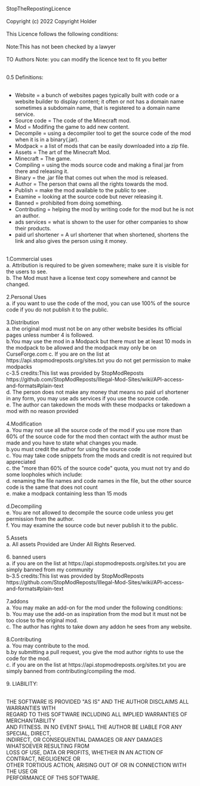 StopTheRepostingLicence<br>
<br>
Copyright (c) 2022 Copyright Holder<br>
<br>
This Licence follows the following conditions:<br>
<br>
Note:This has not been checked by a lawyer<br>
<br>
TO Authors Note: you can modify the licence text to fit you better<br>
<br>

0.5 Definitions:<br>
<br>
- Website = a bunch of websites pages typically built with code or a website builder to display content; it often or not has a domain name sometimes a subdomain name, that is registered to a domain name service.<br>
- Source code = The code of the Minecraft mod.<br>
- Mod = Modifing the game to add new content.<br>
- Decompile = using a decompiler tool to get the source code of the mod when it is in a binary(.jar).<br>
- Modpack = a list of mods that can be easily downloaded into a zip file.<br>
- Assets = The art of the Minecraft Mod.<br>
- Minecraft = The game.<br>
- Compiling = using the mods source code and making a final jar from there and releasing it.<br>
- Binary = the .jar file that comes out when the mod is released.<br>
- Author = The person that owns all the rights towards the mod.<br>
- Publish = make the mod available to the public to see .<br>
- Examine = looking at the source code but never releasing it.<br>
- Banned = prohibited from doing something.<br>
- Contributing = helping the mod by writing code for the mod but he is not an author.<br>
- ads services = what is shown to the user for other companies to show their products.<br>
- paid url shortener = A url shortener that when shortened, shortens the link and also gives the person using it money.<br>
  
<br>
1.Commercial uses<br>
 a. Attribution is required to be given somewhere; make sure it is visible for the users to see.<br>
 b. The Mod must have a license text copy somewhere and cannot be changed.<br>
 <br>
2.Personal Uses<br>
 a. if you want to use the code of the mod, you can use 100% of the source code if you do not publish it to the public.<br>
 <br>
3.Distribution<br>
 a. the original mod must not be on any other website besides its official pages unless number 4 is followed.<br>
 b.You may use the mod in a Modpack but there must be at least 10 mods in the modpack to be allowed and the modpack may only be on CurseForge.com  c. If you are on the list at https://api.stopmodreposts.org/sites.txt you do not get permission to make modpacks<br>
   c-3.5 credits:This list was provided by StopModReposts https://github.com/StopModReposts/Illegal-Mod-Sites/wiki/API-access-and-formats#plain-text<br>
 d. The person does not make any money that means no paid url shortener in any form, you may use ads services if you use the source code.<br>
 e. The author can takedown the mods with these modpacks or takedown a mod with no reason provided<br>
  <br>
4.Modification<br>
 a. You may not use all the source code of the mod if you use more than 60% of the source code for the mod then contact with the author must be made and you have to state what changes you made.<br>
 b.you must credit the author for using the source code<br>
 c. You may take code snippets from the mods and credit is not required but appreciated<br>
 c. the "more than 60% of the source code" quota, you must not try and do some loopholes which include:<br>
   d. renaming the file names and code names in the file, but the other source code is the same that does not count<br>
   e. make a modpack containing less than 15 mods<br>
   <br>
 d.Decompiling<br>
   e. You are not allowed to decompile the source code unless you get permission from the author.<br>
   f. You may examine the source code but never publish it to the public.<br>
 <br>
5.Assets<br>
 a. All assets Provided are Under All Rights Reserved.<br>
 
 <br>
6. banned users<br>
   a. if you are on the list at https://api.stopmodreposts.org/sites.txt you are simply banned from my community<br>
   b-3.5 credits:This list was provided by StopModReposts https://github.com/StopModReposts/Illegal-Mod-Sites/wiki/API-access-and-formats#plain-text<br>
   
  <br>
7.addons<br>
a. You may make an add-on for the mod under the following conditions:<br>
  b. You may use the add-on as inspiration from the mod but it must not be too close to the original mod.<br>
  c. The author has rights to take down any addon he sees from any website.<br>
<br>
8.Contributing<br>
a. You may contribute to the mod.<br>
b.by submitting a pull request, you give the mod author rights to use the code for the mod.<br>
c. if you are on the list at https://api.stopmodreposts.org/sites.txt you are simply banned from contributing/compiling the mod.<br>
  <br>
9. LIABILITY:<br>
<br>

THE SOFTWARE IS PROVIDED "AS IS" AND THE AUTHOR DISCLAIMS ALL WARRANTIES WITH<br>
REGARD TO THIS SOFTWARE INCLUDING ALL IMPLIED WARRANTIES OF MERCHANTABILITY<br>
AND FITNESS. IN NO EVENT SHALL THE AUTHOR BE LIABLE FOR ANY SPECIAL, DIRECT,<br>
INDIRECT, OR CONSEQUENTIAL DAMAGES OR ANY DAMAGES WHATSOEVER RESULTING FROM<br>
LOSS OF USE, DATA OR PROFITS, WHETHER IN AN ACTION OF CONTRACT, NEGLIGENCE OR<br>
OTHER TORTIOUS ACTION, ARISING OUT OF OR IN CONNECTION WITH THE USE OR<br>
PERFORMANCE OF THIS SOFTWARE.<br>

